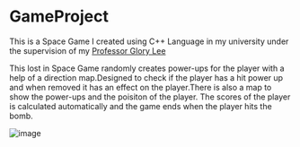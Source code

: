 # GameProject
This is a Space Game I created using C++  Language in my university under the supervision of my [Professor Glory Lee](https://drive.google.com/file/d/1N0kz7wFTWb40wPulzivI6D-FXZl_0BcZ/view?usp=sharing)

This lost in Space Game randomly creates power-ups for the player with a help of a direction map.Designed to check if the player has a hit power up and when removed it has an effect on the player.There is also a map to show the power-ups and the poisiton of the player. The scores of the player is calculated automatically and the game ends when the player hits the bomb.

![image](https://user-images.githubusercontent.com/79319500/136700761-951d0740-7955-4b95-acb4-59e4005b37f6.png)

                                      
